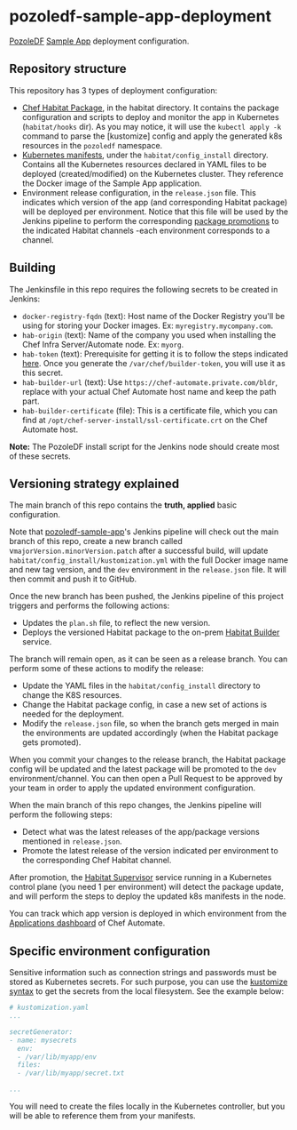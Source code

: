 # pozoledf-sample-app-deployment

[PozoleDF](https://github.com/kuritsu/pozoledf) [Sample App](https://github.com/kuritsu/pozoledf-sample-app) deployment configuration.

## Repository structure

This repository has 3 types of deployment configuration:

- [Chef Habitat Package](https://docs.chef.io/habitat/pkg_build), in the habitat directory. It contains the package configuration and scripts to deploy and monitor the app in Kubernetes (`habitat/hooks` dir). As you may notice, it will use the `kubectl apply -k` command to parse the [kustomize] config and apply the generated k8s resources in the `pozoledf` namespace.
- [Kubernetes manifests](https://kubernetes.io/docs/concepts/cluster-administration/manage-deployment/), under the `habitat/config_install` directory. Contains all the Kubernetes resources declared in YAML files to be deployed (created/modified) on the Kubernetes cluster. They reference the Docker image of the Sample App application.
- Environment release configuration, in the `release.json` file. This indicates which version of the app (and corresponding Habitat package) will be deployed per environment.
Notice that this file will be used by the Jenkins pipeline to perform the corresponding [package promotions](https://docs.chef.io/habitat/pkg_promote/) to the indicated Habitat channels -each environment corresponds to a channel.

## Building

The Jenkinsfile in this repo requires the following secrets to be created in Jenkins:

- `docker-registry-fqdn` (text): Host name of the Docker Registry you'll be using for storing your Docker images. Ex: `myregistry.mycompany.com`.
- `hab-origin` (text): Name of the company you used when installing the Chef Infra Server/Automate node. Ex: `myorg`.
- `hab-token` (text): Prerequisite for getting it is to follow the steps indicated [here](https://github.com/kuritsu/pozoledf-chef-repo/tree/main/roles#habitat-channels). Once you generate the `/var/chef/builder-token`, you will use it as this secret.
- `hab-builder-url` (text): Use `https://chef-automate.private.com/bldr`, replace with your actual Chef Automate host name and keep the path part.
- `hab-builder-certificate` (file): This is a certificate file, which you can find at `/opt/chef-server-install/ssl-certificate.crt` on the Chef Automate host.

**Note:** The PozoleDF install script for the Jenkins node should create most of these secrets.

## Versioning strategy explained

The main branch of this repo contains the **truth, applied** basic configuration.

Note that [pozoledf-sample-app](https://github.com/kuritsu/pozoledf-sample-app)'s Jenkins pipeline will check out the main branch of this repo, create a new branch called v`majorVersion.minorVersion.patch` after a successful build, will update `habitat/config_install/kustomization.yml` with the full Docker image name and new tag version, and the `dev` environment in the `release.json` file. It will then commit and push it to GitHub.

Once the new branch has been pushed, the Jenkins pipeline of this project triggers and performs the following actions:
- Updates the `plan.sh` file, to reflect the new version.
- Deploys the versioned Habitat package to the on-prem [Habitat Builder](https://github.com/habitat-sh/on-prem-builder) service.

The branch will remain open, as it can be seen as a release branch. You can perform some of these actions to modify the release:
- Update the YAML files in the `habitat/config_install` directory to change the K8S resources.
- Change the Habitat package config, in case a new set of actions is needed for the deployment.
- Modify the `release.json` file, so when the branch gets merged in main the environments are updated accordingly (when the Habitat package gets promoted).

When you commit your changes to the release branch, the Habitat package config will be updated and the latest package will be promoted to the `dev` environment/channel. You can then open a Pull Request to be approved by your team in order to apply the updated environment configuration.

When the main branch of this repo changes, the Jenkins pipeline will perform the following steps:
- Detect what was the latest releases of the app/package versions mentioned in `release.json`.
- Promote the latest release of the version indicated per environment to the corresponding Chef Habitat channel.

After promotion, the [Habitat Supervisor](https://docs.chef.io/habitat/sup/) service running in a Kubernetes control plane (you need 1 per environment) will detect the package update, and will perform the steps to deploy the updated k8s manifests in the node.

You can track which app version is deployed in which environment from the [Applications dashboard](https://docs.chef.io/automate/applications_dashboard/) of Chef Automate.

## Specific environment configuration

Sensitive information such as connection strings and passwords must be stored as Kubernetes secrets. For such purpose, you can use the [kustomize syntax](https://github.com/kubernetes-sigs/kustomize/blob/master/examples/secretGeneratorPlugin.md) to get the secrets from the local filesystem. See the example below:

```yaml
# kustomization.yaml
...

secretGenerator:
- name: mysecrets
  env:
  - /var/lib/myapp/env
  files:
  - /var/lib/myapp/secret.txt

...
```
You will need to create the files locally in the Kubernetes controller, but you will be able to reference them from your manifests.
